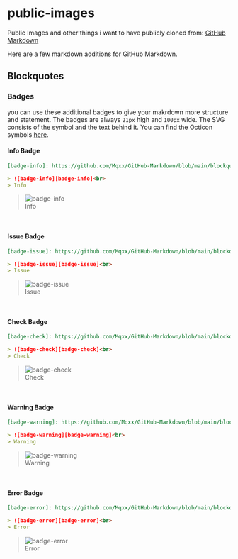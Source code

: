 # public-images
Public Images and other things i want to have publicly
cloned from:  [GitHub Markdown](https://github.com/Mqxx/GitHub-Markdown)

Here are a few markdown additions for GitHub Markdown.

## Blockquotes

### Badges

you can use these additional badges to give your makrdown more structure and statement. The badges are always `21px` high and `100px` wide. The SVG consists of the symbol and the text behind it. You can find the Octicon symbols [here](https://primer.style/octicons/).

#### Info Badge

```md
[badge-info]: https://github.com/Mqxx/GitHub-Markdown/blob/main/blockquotes/badge/info.svg 'Info'

> ![badge-info][badge-info]<br>
> Info
```
[badge-info]: https://github.com/Mqxx/GitHub-Markdown/blob/main/blockquotes/badge/info.svg 'Info'

> ![badge-info][badge-info]<br>
> Info

<br>

#### Issue Badge

```md
[badge-issue]: https://github.com/Mqxx/GitHub-Markdown/blob/main/blockquotes/badge/issue.svg 'Issue'

> ![badge-issue][badge-issue]<br>
> Issue
```
[badge-issue]: https://github.com/Mqxx/GitHub-Markdown/blob/main/blockquotes/badge/issue.svg 'Issue'

> ![badge-issue][badge-issue]<br>
> Issue

<br>

#### Check Badge

```md
[badge-check]: https://github.com/Mqxx/GitHub-Markdown/blob/main/blockquotes/badge/check.svg 'Check'

> ![badge-check][badge-check]<br>
> Check
```
[badge-check]: https://github.com/Mqxx/GitHub-Markdown/blob/main/blockquotes/badge/check.svg 'Check'

> ![badge-check][badge-check]<br>
> Check

<br>

#### Warning Badge

```md
[badge-warning]: https://github.com/Mqxx/GitHub-Markdown/blob/main/blockquotes/badge/warning.svg 'Warning'

> ![badge-warning][badge-warning]<br>
> Warning
```
[badge-warning]: https://github.com/Mqxx/GitHub-Markdown/blob/main/blockquotes/badge/warning.svg 'Warning'

> ![badge-warning][badge-warning]<br>
> Warning

<br>

#### Error Badge

```md
[badge-error]: https://github.com/Mqxx/GitHub-Markdown/blob/main/blockquotes/badge/error.svg 'Error'

> ![badge-error][badge-error]<br>
> Error
```
[badge-error]: https://github.com/Mqxx/GitHub-Markdown/blob/main/blockquotes/badge/error.svg 'Error'

> ![badge-error][badge-error]<br>
> Error

<br>

